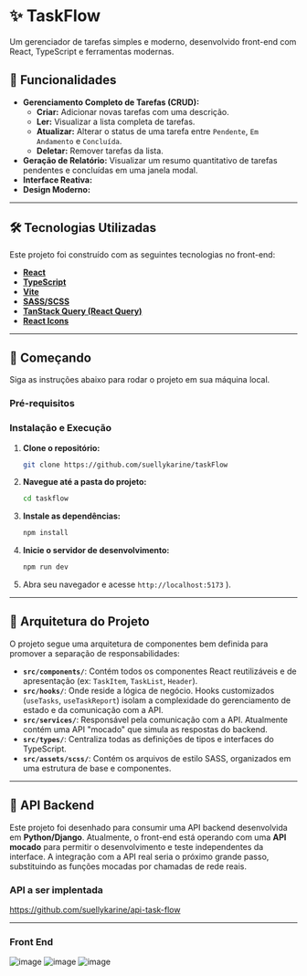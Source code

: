 # ✨ TaskFlow

Um gerenciador de tarefas simples e moderno, desenvolvido front-end com React, TypeScript e ferramentas modernas.

## 🚀 Funcionalidades

* **Gerenciamento Completo de Tarefas (CRUD):**
    * **Criar:** Adicionar novas tarefas com uma descrição.
    * **Ler:** Visualizar a lista completa de tarefas.
    * **Atualizar:** Alterar o status de uma tarefa entre `Pendente`, `Em Andamento` e `Concluída`.
    * **Deletar:** Remover tarefas da lista.
* **Geração de Relatório:** Visualizar um resumo quantitativo de tarefas pendentes e concluídas em uma janela modal.
* **Interface Reativa:** 
* **Design Moderno:** 

---

## 🛠️ Tecnologias Utilizadas

Este projeto foi construído com as seguintes tecnologias no front-end:

* **[React](https://react.dev/)**
* **[TypeScript](https://www.typescriptlang.org/)**
* **[Vite](https://vitejs.dev/)**
* **[SASS/SCSS](https://sass-lang.com/)**
* **[TanStack Query (React Query)](https://tanstack.com/query/latest)**
* **[React Icons](https://react-icons.github.io/react-icons/)**
---

## 🏁 Começando

Siga as instruções abaixo para rodar o projeto em sua máquina local.

### Pré-requisitos

### Instalação e Execução

1.  **Clone o repositório:**
    ```bash
    git clone https://github.com/suellykarine/taskFlow
    ```
  

2.  **Navegue até a pasta do projeto:**
    ```bash
    cd taskflow
    ```

3.  **Instale as dependências:**
    ```bash
    npm install
    ```

4.  **Inicie o servidor de desenvolvimento:**
    ```bash
    npm run dev
    ```

5.  Abra seu navegador e acesse `http://localhost:5173` ).

---

## 📁 Arquitetura do Projeto

O projeto segue uma arquitetura de componentes bem definida para promover a separação de responsabilidades:

* **`src/components/`**: Contém todos os componentes React reutilizáveis e de apresentação (ex: `TaskItem`, `TaskList`, `Header`).
* **`src/hooks/`**: Onde reside a lógica de negócio. Hooks customizados (`useTasks`, `useTaskReport`) isolam a complexidade do gerenciamento de estado e da comunicação com a API.
* **`src/services/`**: Responsável pela comunicação com a API. Atualmente contém uma API "mocado" que simula as respostas do backend.
* **`src/types/`**: Centraliza todas as definições de tipos e interfaces do TypeScript.
* **`src/assets/scss/`**: Contém os arquivos de estilo SASS, organizados em uma estrutura de base e componentes.

---

## 🔌 API Backend

Este projeto foi desenhado para consumir uma API backend desenvolvida em **Python/Django**. Atualmente, o front-end está operando com uma **API mocado** para permitir o desenvolvimento e teste independentes da interface. A integração com a API real seria o próximo grande passo, substituindo as funções mocadas por chamadas de rede reais.

### API a ser implentada
https://github.com/suellykarine/api-task-flow

---

### Front End

![image](https://github.com/user-attachments/assets/7679bd2e-5bd5-4aef-a1d8-42ab7b8ef5b2)
![image](https://github.com/user-attachments/assets/a92b0ebd-13ed-4809-b010-1a75cee80a10)
![image](https://github.com/user-attachments/assets/bf138196-265f-466a-a773-3261dbdebf41)


